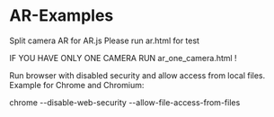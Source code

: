 # AR-Examples
Split camera AR for AR.js
Please run ar.html for test

IF YOU HAVE ONLY ONE CAMERA RUN ar_one_camera.html !

Run browser with disabled security and allow access from local files. Example for Chrome and Chromium:

chrome --disable-web-security --allow-file-access-from-files